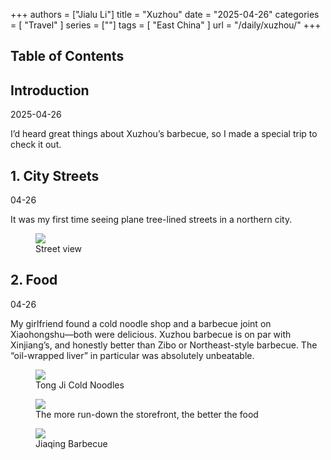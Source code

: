 +++
authors = ["Jialu Li"]
title = "Xuzhou"
date = "2025-04-26"
categories = [
    "Travel"
]
series = [""]
tags = [
    "East China"
]
url = "/daily/xuzhou/"
+++
<!DOCTYPE html>
<html lang="en">
<head>
    <meta charset="UTF-8">
    <meta name="viewport" content="width=device-width, initial-scale=1.0">
    <link rel="stylesheet" href="/assets/css/styles.css">
    <script src="/assets/js/toc.js"></script>    
</head>
<body>
    <article>
        <nav>
            <h2>Table of Contents</h2>
            <ul id="toc">
                <!-- TOC items will be dynamically generated here -->
            </ul>
        </nav>
        <section>
            <h2>Introduction</h2>
            <p>2025-04-26</p>
            <p>I’d heard great things about Xuzhou’s barbecue, so I made a special trip to check it out.</p>
        </section>
        <section>
            <h2>1. City Streets</h2>
            <p>04-26 <i class="fas fa-sun"></i></p>
            <p>It was my first time seeing plane tree-lined streets in a northern city.</p>
            <div class="container">
                <div class="image">
                    <figure>
                        <a data-fancybox="gallery" href="/images/daily-travel/xuzhou1.png">
                            <img src="/images/daily-travel/xuzhou1.png" loading="lazy">
                        </a>
                        <figcaption>Street view</figcaption>
                    </figure>
                </div>
            </div>
        </section>
        <section>
            <h2>2. Food</h2>
            <p>04-26 <i class="fas fa-sun"></i></p>
            <p>My girlfriend found a cold noodle shop and a barbecue joint on Xiaohongshu—both were delicious.  
Xuzhou barbecue is on par with Xinjiang’s, and honestly better than Zibo or Northeast-style barbecue.  
The “oil-wrapped liver” in particular was absolutely unbeatable.</p>
            <div class="container">
                <div class="image">
                    <figure>
                        <a data-fancybox="gallery" href="/images/daily-travel/xuzhou2.png">
                            <img src="/images/daily-travel/xuzhou2.png" loading="lazy">
                        </a>
                        <figcaption>Tong Ji Cold Noodles</figcaption>
                    </figure>
                    <figure>
                        <a data-fancybox="gallery" href="/images/daily-travel/xuzhou4.png">
                            <img src="/images/daily-travel/xuzhou4.png" loading="lazy">
                        </a>
                        <figcaption>The more run-down the storefront, the better the food</figcaption>
                    </figure>
                </div>
            </div>
            <div class="container">
                <div class="image">
                    <figure>
                        <a data-fancybox="gallery" href="/images/daily-travel/xuzhou3.png">
                            <img src="/images/daily-travel/xuzhou3.png" loading="lazy">
                        </a>
                        <figcaption>Jiaqing Barbecue</figcaption>
                    </figure>
                </div>
            </div>
        </section>
    </article>
</body>
</html>
